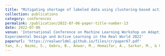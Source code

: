 ```yaml
---
title: "Mitigating shortage of labeled data using clustering-based active learning with diversity exploration"
collection: publications
category: conferences
permalink: /publication/2022-07-06-paper-title-number-13
date: 2022-07-06
venue: 'International Conference on Machine Learning Workshop on Adaptive 
Experimental Design and Active Learning in the Real World 2022'
paperurl: 'https://realworldml.github.io/files/cr/paper67.pdf'
Yan, X., Nazmi, S., Gebru, B., Anwar, M., Homaifar, A., Sarkar, M., & Gupta, K. D. (2022). Mitigating shortage of labeled data using clustering-based active learning with diversity exploration. arXiv preprint arXiv:2207.02964.
---
```


